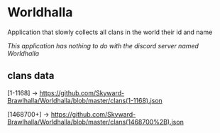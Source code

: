 # Worldhalla
Application that slowly collects all clans in the world their id and name

*This application has nothing to do with the discord server named Worldhalla*

## clans data 
[1-1168] -> https://github.com/Skyward-Brawlhalla/Worldhalla/blob/master/clans(1-1168).json

[1468700+] -> https://github.com/Skyward-Brawlhalla/Worldhalla/blob/master/clans(1468700%2B).json

